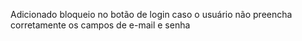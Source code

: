 Adicionado bloqueio no botão de login caso o usuário não preencha corretamente os campos de e-mail e senha
